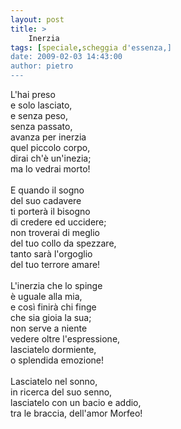 ```yaml
---
layout: post
title: >
    Inerzia
tags: [speciale,scheggia d'essenza,]
date: 2009-02-03 14:43:00
author: pietro
---
```

L'hai preso<br/>e solo lasciato,<br/>e senza peso,<br/>senza passato,<br/>avanza per inerzia<br/>quel piccolo corpo,<br/>dirai ch'è un'inezia;<br/>ma lo vedrai morto!<br/><br/>E quando il sogno<br/>del suo cadavere<br/>ti porterà il bisogno<br/>di credere ed uccidere;<br/>non troverai di meglio<br/>del tuo collo da spezzare,<br/>tanto sarà l'orgoglio<br/>del tuo terrore amare!<br/><br/>L'inerzia che lo spinge<br/>è uguale alla mia,<br/>e così finirà chi finge<br/>che sia gioia la sua;<br/>non serve a niente<br/>vedere oltre l'espressione,<br/>lasciatelo dormiente,<br/>o splendida emozione!<br/><br/>Lasciatelo nel sonno,<br/>in ricerca del suo senno,<br/>lasciatelo con un bacio e addio,<br/>tra le braccia, dell'amor Morfeo!
